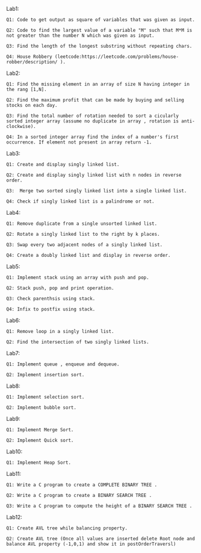Lab1:


    Q1: Code to get output as square of variables that was given as input.
    
    Q2: Code to find the largest value of a variable "M" such that M*M is not greater than the number N which was given as input.

    Q3: Find the length of the longest substring without repeating chars.

    Q4: House Robbery (leetcode:https://leetcode.com/problems/house-robber/description/ ).



Lab2:


    Q1: Find the missing element in an array of size N having integer in the rang [1,N].

    Q2: Find the maximum profit that can be made by buying and selling stocks on each day. 

    Q3: Find the total number of rotation needed to sort a cicularly sorted integer array (assume no duplicate in array , rotation is anti-clockwise).

    Q4: In a sorted integer array find the index of a number's first occurrence. If element not present in array return -1.



Lab3:


    Q1: Create and display singly linked list.

    Q2: Create and display singly linked list with n nodes in reverse order.

    Q3:  Merge two sorted singly linked list into a single linked list.

    Q4: Check if singly linked list is a palindrome or not.



Lab4:


    Q1: Remove duplicate from a single unsorted linked list.

    Q2: Rotate a singly linked list to the right by k places.

    Q3: Swap every two adjacent nodes of a singly linked list.

    Q4: Create a doubly linked list and display in reverse order.



Lab5:


    Q1: Implement stack using an array with push and pop.

    Q2: Stack push, pop and print operation. 

    Q3: Check parenthsis using stack.

    Q4: Infix to postfix using stack.



Lab6: 


    Q1: Remove loop in a singly linked list.

    Q2: Find the intersection of two singly linked lists.


Lab7:


    Q1: Implement queue , enqueue and dequeue.

    Q2: Implement insertion sort.


Lab8:

    Q1: Implement selection sort.

    Q2: Implement bubble sort. 


Lab9:

    Q1: Implement Merge Sort.

    Q2: Implement Quick sort.


Lab10:

    Q1: Implement Heap Sort. 


Lab11:

    Q1: Write a C program to create a COMPLETE BINARY TREE .

    Q2: Write a C program to create a BINARY SEARCH TREE .

    Q3: Write a C program to compute the height of a BINARY SEARCH TREE .
    

Lab12:

    Q1: Create AVL tree while balancing property.

    Q2: Create AVL tree (Once all values are inserted delete Root node and balance AVL property (-1,0,1) and show it in postOrderTraversl) 